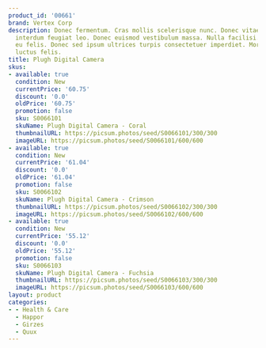```yaml
---
product_id: '00661'
brand: Vertex Corp
description: Donec fermentum. Cras mollis scelerisque nunc. Donec vitae nisi. Donec
  interdum feugiat leo. Donec euismod vestibulum massa. Nulla facilisi. Curabitur
  eu felis. Donec sed ipsum ultrices turpis consectetuer imperdiet. Morbi consectetuer
  luctus felis.
title: Plugh Digital Camera
skus:
- available: true
  condition: New
  currentPrice: '60.75'
  discount: '0.0'
  oldPrice: '60.75'
  promotion: false
  sku: S0066101
  skuName: Plugh Digital Camera - Coral
  thumbnailURL: https://picsum.photos/seed/S0066101/300/300
  imageURL: https://picsum.photos/seed/S0066101/600/600
- available: true
  condition: New
  currentPrice: '61.04'
  discount: '0.0'
  oldPrice: '61.04'
  promotion: false
  sku: S0066102
  skuName: Plugh Digital Camera - Crimson
  thumbnailURL: https://picsum.photos/seed/S0066102/300/300
  imageURL: https://picsum.photos/seed/S0066102/600/600
- available: true
  condition: New
  currentPrice: '55.12'
  discount: '0.0'
  oldPrice: '55.12'
  promotion: false
  sku: S0066103
  skuName: Plugh Digital Camera - Fuchsia
  thumbnailURL: https://picsum.photos/seed/S0066103/300/300
  imageURL: https://picsum.photos/seed/S0066103/600/600
layout: product
categories:
- - Health & Care
  - Happor
  - Girzes
  - Quux
---
```

